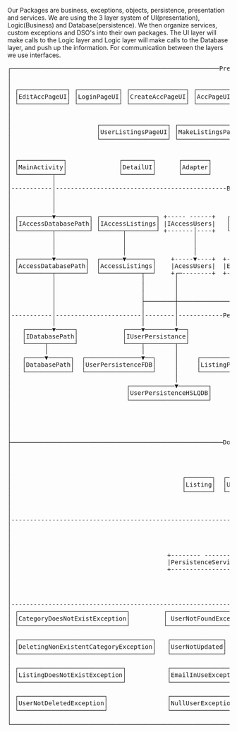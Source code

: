 Our Packages are business, exceptions, objects, persistence, presentation and services. We are using the 3 layer system of UI(presentation), Logic(Business)
and Database(persistence). 
We then organize services, custom exceptions and DSO's into their own packages. The UI layer will make calls to the Logic layer
and Logic layer will make calls to the Database layer, and push up the information. For communication between the layers we use interfaces.

<pre>
┌────────────────────────────────────────────────────────Presentation─────────────────────────────────────────────────────────────┐
│                                                                                                                                 │
│                                                                                                                                 │
│ ┌─────────────┐ ┌───────────┐ ┌───────────────┐ ┌─────────┐  ┌───────────────┐                        ┌───────┐    ┌──────────┐ │
│ │EditAccPageUI│ │LoginPageUI│ │CreateAccPageUI│ │AccPageUI│  │ResetPassPageUI│                        │ILogout│    │HomePageUI│ │
│ └─────────────┘ └───────────┘ └───────────────┘ └─────────┘  └───────────────┘                        └───┬───┘    └──────────┘ │
│                                                                                                           │                     │
│                                                                                                           │                     │
│                       ┌──────────────────┐ ┌──────────────────┐  ┌──────────┐                          ┌──▼───┐                 │
│                       │UserListingsPageUI│ │MakeListingsPageUI│  │ListPageUI│                          │Logout│                 │
│                       └──────────────────┘ └──────────────────┘  └──────────┘                          └──────┘                 │
│                                                                                                                                 │
│                                                                                                                                 │
│ ┌────────────┐              ┌────────┐      ┌───────┐                                                                           │
│ │MainActivity│              │DetailUI│      │Adapter│                                                                           │
│ └─────────┬──┘              └────────┘      └───────┘                                                                           │
│           │                                                                                                                     │
│-----------│----------------------------------------------Business---------------------------------------------------------------│
│           │                                                                                                                     │
│           │                                                                                                                     │
│           │                                                                                                                     │
│ ┌─────────▼─────────┐ ┌───────────────┐ +----- ------+   ┌──────────┐                                                           │
│ │IAccessDatabasePath│ │IAccessListings│ |IAccessUsers|   │IValidator│                                                           │
│ └─────────┬─────────┘ └──────┬────────┘ +-------│----+   └──────┬───┘                                                           │
│           │                  │                  │               │                                                               │
│           │                  │                  │               ├─────────────────┬───────────────────┬────────────────┐        │
│           │                  │                  │               │                 │                   │                │        │
│ ┌─────────▼────────┐  ┌──────▼───────┐    +-----▼----+  +-------▼------+ +--------▼--------+ ┌────────▼───────┐ ┌──────▼─────┐  │
│ │AccessDatabasePath│  │AccessListings│    |AcessUsers|  |EmailValidator| |PasswordValidator| │ListingValidator│ │ValidateUser│  │
│ └─────────┬────────┘  └───────────┬──┘    +┌─--------+  +--------------+ +-----------------+ └────────────────┘ └────────────┘  │
│           │                       │        │                                                                                    │
│           │                       │        │                                                                                    │
│           │                       │        │                                                                                    │
│           │                       ├────────┼────────────────────────┐                                                           │
│           │                       │        │                        │                                                           │
│-----------│-----------------------│--------│------------Persistence-│-----------------------------------------------------------│
│           │                       │        │                        │                                                           │
│   ┌───────▼─────┐            ┌────▼────────▼──┐           ┌─────────▼─────────┐   ┌───────────────────┐                         │
│   │IDatabasePath│            │IUserPersistance│           │IListingPersistence│   │ICategoryPersitence│                         │
│   └─────┬───────┘            └────┬────────┬──┘           └─┬──────────────┬──┘   └─────────┬─────────┘                         │
│         │                         │        │                │              │                │                                   │
│   ┌─────▼──────┐  ┌───────────────▼──┐     │     ┌──────────▼──────────┐   │      ┌─────────▼────────────┐                      │
│   │DatabasePath│  │UserPersistenceFDB│     │     │ListingPersistenceFDB│   │      │CategoryPersistenceFDB│                      │
│   └────────────┘  └──────────────────┘     │     └─────────────────────┘   │      └──────────────────────┘                      │
│                                            │                               │                                                    │
│                               ┌────────────▼────────┐       ┌──────────────▼─────────┐           ┌────────┐                     │
│                               │UserPersistenceHSLQDB│       │ListingPersistenceHSLQDB│           │FakeData│                     │
│                               └─────────────────────┘       └────────────────────────┘           └────────┘                     │
│                                                                                                                                 │
│                                                                                                                                 │
│                                                                                                                                 │
│                                                                                                                                 │
│                                                                                                                                 │
├─────────────────────────────────────────────────────────Domain Objects──────────────────────────────────────────────────────────┤
│                                                                                                                                 │
│                                                                                                                                 │
│                                                                                                                                 │
│                                                                                                                                 │
│                                              ┌───────┐  ┌────┐  ┌────────┐  ┌─────────────┐                                     │
│                                              │Listing│  │User│  │Category│  │CategoryTable│                                     │
│                                              └───────┘  └────┘  └────────┘  └─────────────┘                                     │
│                                                                                                                                 │
│                                                                                                                                 │
│                                                                                                                                 │
│------------------------------------------------------------Services-------------------------------------------------------------│
│                                                                                                                                 │
│                                                                                                                                 │
│                                                                                                                                 │
│                                                                                                                                 │
│                                          +-------- ---------+ +-------- -------+ ┌─────────────┐                                │
│                                          |PersistenceService| |ValidatorService| │AccessService│                                │
│                                          +------------------+ +----------------+ └─────────────┘                                │
│                                                                                                                                 │
│                                                                                                                                 │
│                                                                                                                                 │
│                                                                                                                                 │
│------------------------------------------------------------Exceptions-----------------------------------------------------------│
│ ┌─────────────────────────────┐         ┌──────────────────────┐   ┌───────────────────────────────┐                            │
│ │CategoryDoesNotExistException│         │ UserNotFoundException│   │AbstractInvalidListingException│                            │
│ └─────────────────────────────┘         └──────────────────────┘   └───────────────────────────────┘                            │
│                                                                                                                                 │
│ ┌────────────────────────────────────┐   ┌──────────────┐          ┌────────────────────────────────────┐                       │
│ │DeletingNonExistentCategoryException│   │UserNotUpdated│          │ComparisonToDifferentObjectException│                       │
│ └────────────────────────────────────┘   └──────────────┘          └────────────────────────────────────┘                       │
│                                                                                                                                 │
│ ┌────────────────────────────┐           ┌───────────────────┐     ┌────────────────────┐                                       │
│ │ListingDoesNotExistException│           │EmailInUseException│     │InvalidUserException│                                       │
│ └────────────────────────────┘           └───────────────────┘     └────────────────────┘                                       │
│                                                                                                                                 │
│ ┌───────────────────────┐                ┌─────────────────┐       ┌───────────────┐          ┌────────────────────┐            │
│ │UserNotDeletedException│                │NullUserException│       │NullIDException│          │NullListingException│            │
│ └───────────────────────┘                └─────────────────┘       └───────────────┘          └────────────────────┘            │
│                                                                                                                                 │
└─────────────────────────────────────────────────────────────────────────────────────────────────────────────────────────────────┘
</pre>